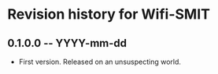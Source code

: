 # Revision history for Wifi-SMIT

## 0.1.0.0 -- YYYY-mm-dd

* First version. Released on an unsuspecting world.
